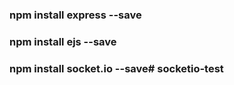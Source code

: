 ### npm install express --save
### npm install ejs --save
### npm install socket.io --save#   s o c k e t i o - t e s t  
 